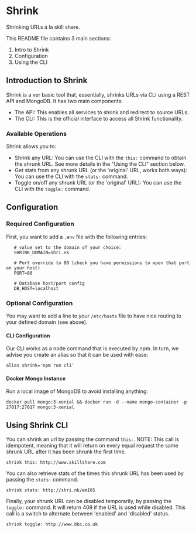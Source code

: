 # Shrink

Shrinking URLs á la skill share. 

This README file contains 3 main sections: 

1. Intro to Shrink 
2. Configuration
3. Using the CLI 

## Introduction to Shrink

Shrink is a ver basic tool that, essentially, shrinks URLs via CLI using a REST API and MongoDB. It has two main components:

- The API: This enables all services to shrink and redirect to source URLs.
- The CLI: This is the official interface to access all Shrink functionality.

### Available Operations

Shrink allows you to:

- Shrink any URL: You can use the CLI with the `this:` command to obtain the shrunk URL. See more details in the "Using the CLI" section below.
- Get stats from any shrunk URL (or the 'original' URL, works both ways): You can use the CLI with the `stats:` command.
- Toggle on/off any shrunk URL (or the 'original' URL): You can use the CLI with the `toggle:` command.

## Configuration

### Required Configuration

First, you want to add a `.env` file with the following entries:

```(bash)
   # value set to the domain of your choice:
   SHRINK_DOMAIN=shri.nk

   # Port override to 80 (check you have permissions to open that port on your host)
   PORT=80

   # Database host/port config
   DB_HOST=localhost
   ```

### Optional Configuration

You may want to add a line to your `/etc/hosts` file to have nice routing to your defined domain (see above).

#### CLI Configuration

Our CLI works as a node command that is executed by npm. In turn, we advise you create an alias so that it can be used with ease:

`alias shrink='npm run cli'`

#### Docker Mongo Instance

Run a local image of MongoDB to avoid installing anything:

`docker pull mongo:3-xenial && docker run -d --name mongo-container -p 27017:27017 mongo:3-xenial`

## Using Shrink CLI

You can shrink an url by passing the command `this:`. NOTE: This call is idempotent, meaning that it will return on every equal request the same shrunk URL after it has been shrunk the first time.

`shrink this: http://www.skillshare.com`

You can also retrieve stats of the times this shrunk URL has been used by passing the `stats:` command.

`shrink stats: http://shri.nk/emI05`

Finally, your shrunk URL can be disabled temporarily, by passing the `toggle:` command. It will return 409 if the URL is used while disabled. This call is a switch to alternate between 'enabled' and 'disabled' status.

`shrink toggle: http://www.bbc.co.uk`
